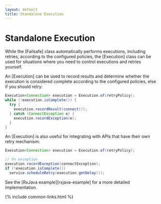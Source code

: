 ```yaml
---
layout: default
title: Standalone Execution
---
```


# Standalone Execution

While the [Failsafe] class automatically performs executions, including retries, according to the configured policies, the [Execution] class can be used for situations where you need to control executions and retries yourself. 

An [Execution] can be used to record results and determine whether the execution is considered complete according to the configured policies, else if you should retry:

```java
Execution<Connection> execution = Execution.of(retryPolicy);
while (!execution.isComplete()) {
  try {
    execution.recordResult(connect());
  } catch (ConnectException e) {
    execution.recordException(e);
  }
}
```

An [Execution] is also useful for integrating with APIs that have their own retry mechanism:

```java
Execution<Connection> execution = Execution.of(retryPolicy);

// On exception
execution.recordException(connectException);
if (!execution.isComplete())
  service.scheduleRetry(execution.getDelay());
```

See the [RxJava example][rxjava-example] for a more detailed implementation.

{% include common-links.html %}